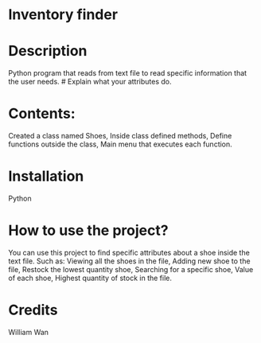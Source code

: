 # Inventory finder 

# Description
Python program that reads from text file to read specific information that the user needs. # Explain what your attributes do. 

# Contents:
Created a class named Shoes,
Inside class defined methods,
Define functions outside the class, 
Main menu that executes each function. 

# Installation
Python

# How to use the project?
You can use this project to find specific attributes about a shoe inside the text file. Such as:
Viewing all the shoes in the file, 
Adding new shoe to the file,
Restock the lowest quantity shoe, 
Searching for a specific shoe,
Value of each shoe, 
Highest quantity of stock in the file. 

# Credits 
William Wan 

